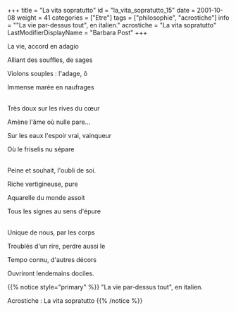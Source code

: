 +++
title = "La vita sopratutto"
id = "la_vita_sopratutto_15"
date = 2001-10-08
weight = 41
categories = ["Etre"]
tags = ["philosophie", "acrostiche"]
info = "\"La vie par-dessus tout\", en italien."
acrostiche = "La vita sopratutto"
LastModifierDisplayName = "Barbara Post"
+++

La vie, accord en adagio

Alliant des souffles, de sages

Violons souples : l'adage, ô

Immense marée en naufrages

 \
Très doux sur les rives du cœur

Amène l'âme où nulle pare...

Sur les eaux l'espoir vrai, vainqueur

Où le friselis nu sépare

 \
Peine et souhait, l'oubli de soi.

Riche vertigineuse, pure

Aquarelle du monde assoit

Tous les signes au sens d'épure

 \
Unique de nous, par les corps

Troublés d'un rire, perdre aussi le

Tempo connu, d'autres décors

Ouvriront lendemains dociles.

{{% notice style="primary" %}}
\"La vie par-dessus tout\", en italien.

Acrostiche : La vita sopratutto
{{% /notice %}}
